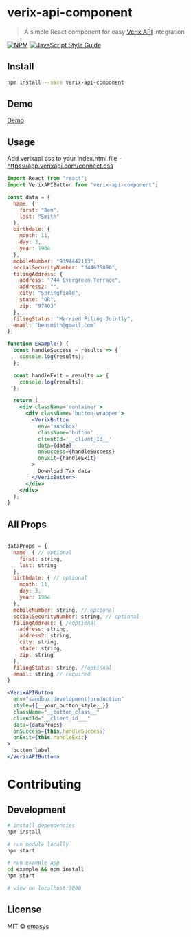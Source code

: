 # verix-api-component

> A simple React component for easy [Verix API](https://docs.verixapi.com/docs/welcome) integration

[![NPM](https://img.shields.io/npm/v/verix-api-component.svg)](https://www.npmjs.com/package/verix-api-component) [![JavaScript Style Guide](https://img.shields.io/badge/code_style-standard-brightgreen.svg)](https://standardjs.com)

## Install

```bash
npm install --save verix-api-component
```

## Demo

[Demo](https://emasys.github.io/verix-api-component/)

## Usage

Add verixapi css to your index.html file - https://app.verixapi.com/connect.css

```jsx
import React from "react";
import VerixAPIButton from "verix-api-component";

const data = {
  name: {
    first: "Ben",
    last: "Smith"
  },
  birthdate: {
    month: 11,
    day: 3,
    year: 1964
  },
  mobileNumber: "9394442113",
  socialSecurityNumber: "344675890",
  filingAddress: {
    address: "744 Evergreen Terrace",
    address2: "",
    city: "Springfield",
    state: "OR",
    zip: "97403"
  },
  filingStatus: "Married Filing Jointly",
  email: "bensmith@gmail.com"
};

function Example() {
  const handleSuccess = results => {
    console.log(results);
  };

  const handleExit = results => {
    console.log(results);
  };

  return (
    <div className='container'>
      <div className='button-wrapper'>
        <VerixButton
          env='sandbox'
          className='button'
          clientId='__client_Id__'
          data={data}
          onSuccess={handleSuccess}
          onExit={handleExit}
        >
          Download Tax data
        </VerixButton>
      </div>
    </div>
  );
}
```

## All Props

```jsx

dataProps = {
  name: { // optional
    first: string,
    last: string
  },
  birthdate: { // optional
    month: 11,
    day: 3,
    year: 1964
  },
  mobileNumber: string, // optional
  socialSecurityNumber: string, // optional
  filingAddress: { //optional
    address: string,
    address2: string,
    city: string,
    state: string,
    zip: string
  },
  filingStatus: string, //optional
  email: string // required
}

<VerixAPIButton
  env="sandbox|development|production"
  style={{__your_button_style__}}
  className="__button_class__"
  clientId="__client_id___"
  data={dataProps}
  onSuccess={this.handleSuccess}
  onExit={this.handleExit}
>
  button label
</VerixAPIButton>
```

# Contributing

## Development

```bash
# install dependencies
npm install

# run module locally
npm start

# run example app
cd example && npm install
npm start

# view on localhost:3000
```

## License

MIT © [emasys](https://github.com/emasys)
